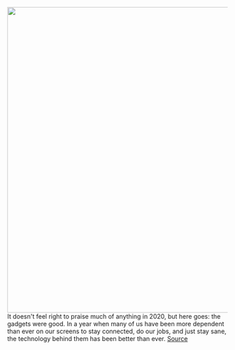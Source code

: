 <img src='https://cdn.vox-cdn.com/thumbor/aIIK1u1ApDczCdh-MqVWb0cOmGw=/0x0:2050x1367/1200x675/filters:focal(861x520:1189x848)/cdn.vox-cdn.com/uploads/chorus_image/image/68509999/VRG_ILLO_4320_001.0.jpg' width='700px' /><br/>
It doesn't feel right to praise much of anything in 2020, but here goes: the gadgets were good. In a year when many of us have been more dependent than ever on our screens to stay connected, do our jobs, and just stay sane, the technology behind them has been better than ever.
<a href='https://www.theverge.com/22169708/gadgets-2020-laptops-apple-gaming-ps5-graphics-card'> Source <a/>